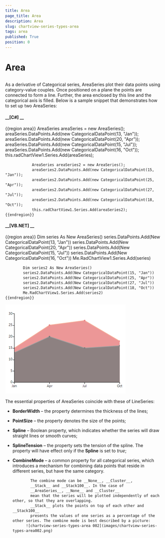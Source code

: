 ```yaml
---
title: Area
page_title: Area
description: Area
slug: chartview-series-types-area
tags: area
published: True
position: 0
---
```


# Area



## 

As a derivative of Categorical series, AreaSeries plot their data points using category-value couples.
          Once positioned on a plane the points are connected to form a line. Further, the area enclosed by this
          line and the categorical axis is filled. Below is a sample snippet that demonstrates how to set up two AreaSeries:
        

#### __[C#] __

{{region area}}
	            AreaSeries areaSeries = new AreaSeries();
	            areaSeries.DataPoints.Add(new CategoricalDataPoint(13, "Jan"));
	            areaSeries.DataPoints.Add(new CategoricalDataPoint(20, "Apr"));
	            areaSeries.DataPoints.Add(new CategoricalDataPoint(15, "Jul"));
	            areaSeries.DataPoints.Add(new CategoricalDataPoint(16, "Oct"));
	            this.radChartView1.Series.Add(areaSeries);
	
	            AreaSeries areaSeries2 = new AreaSeries(); 
	            areaSeries2.DataPoints.Add(new CategoricalDataPoint(15, "Jan"));
	            areaSeries2.DataPoints.Add(new CategoricalDataPoint(25, "Apr"));
	            areaSeries2.DataPoints.Add(new CategoricalDataPoint(27, "Jul"));
	            areaSeries2.DataPoints.Add(new CategoricalDataPoint(18, "Oct"));
	            this.radChartView1.Series.Add(areaSeries2);
	{{endregion}}



#### __[VB.NET] __

{{region area}}
	        Dim series As New AreaSeries()
	        series.DataPoints.Add(New CategoricalDataPoint(13, "Jan"))
	        series.DataPoints.Add(New CategoricalDataPoint(20, "Apr"))
	        series.DataPoints.Add(New CategoricalDataPoint(15, "Jul"))
	        series.DataPoints.Add(New CategoricalDataPoint(16, "Oct"))
	        Me.RadChartView1.Series.Add(series)
	
	        Dim series2 As New AreaSeries()
	        series2.DataPoints.Add(New CategoricalDataPoint(15, "Jan"))
	        series2.DataPoints.Add(New CategoricalDataPoint(25, "Apr"))
	        series2.DataPoints.Add(New CategoricalDataPoint(27, "Jul"))
	        series2.DataPoints.Add(New CategoricalDataPoint(18, "Oct"))
	        Me.RadChartView1.Series.Add(series2)
	{{endregion}}

![chartview-series-types-area 001](images/chartview-series-types-area001.png)

The essential properties of AreaSeries coincide with these of LineSeries:

* __BorderWidth__ – the property determines the thickness of the lines;
            

* __PointSize__ – the property denotes the size of the points;
            

* __Spline__ – Boolean property, which indicates whether the series will draw straight lines or smooth curves;
            

* __SplineTension__ – the property sets the tension of the spline. The property will have effect only if the __Spline__
              is set to *true*;
            

* __CombineMode__ – a common property for all categorical series, which introduces a
              mechanism for combining data points that reside in different series, but have the same category.

              The combine mode can be __None__, __Cluster__,
              __Stack__ and __Stack100__. In the case of
              __AreaSeries__, __None__ and __Cluster__
              mean that the series will be plotted independently of each other, so that they are overlapping.
              __Stack__ plots the points on top of each other and __Stack100__
              presents the values of one series as a percentage of the other series. The combine mode is best described by a picture:
            ![chartview-series-types-area 002](images/chartview-series-types-area002.png)
